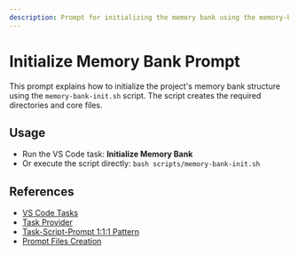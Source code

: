 ```yaml
---
description: Prompt for initializing the memory bank using the memory-bank-init.sh script and VS Code task.
---
```

# Initialize Memory Bank Prompt

This prompt explains how to initialize the project's memory bank structure using the `memory-bank-init.sh` script. The script creates the required directories and core files.

## Usage
- Run the VS Code task: **Initialize Memory Bank**
- Or execute the script directly: `bash scripts/memory-bank-init.sh`

## References
- [VS Code Tasks](../docs/tasks.md)
- [Task Provider](../docs/task-provider.md)
- [Task-Script-Prompt 1:1:1 Pattern](../systemPatterns.md)
- [Prompt Files Creation](../instructions/prompt-files.instructions.md)
